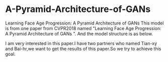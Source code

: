 # A-Pyramid-Architecture-of-GANs
Learning Face Age Progression: A Pyramid Architecture of GANs
This model is from one paper from CVPR2018 named "Learning Face Age Progression: A Pyramid Architecture of GANs
". And the model structure is as below.

I am very interested in this paper.I have two partners who named Tian-xy and Bai-hr,we want to get the results of this paper.So we try to achieve this goal.
